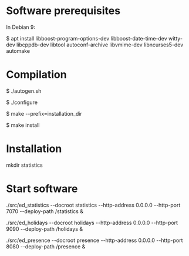 Software prerequisites
======================

In Debian 9:

$ apt install libboost-program-options-dev libboost-date-time-dev witty-dev libcppdb-dev libtool autoconf-archive libvmime-dev  libncurses5-dev automake

Compilation
===========
$ ./autogen.sh

$ ./configure

$ make --prefix=installation_dir

$ make install

Installation
============
mkdir statistics


Start software
==============
./src/ed_statistics --docroot statistics --http-address 0.0.0.0 --http-port 7070  --deploy-path /statistics &

./src/ed_holidays --docroot holidays --http-address 0.0.0.0 --http-port 9090 --deploy-path /holidays &

./src/ed_presence --docroot presence --http-address 0.0.0.0 --http-port 8080 --deploy-path /presence &

